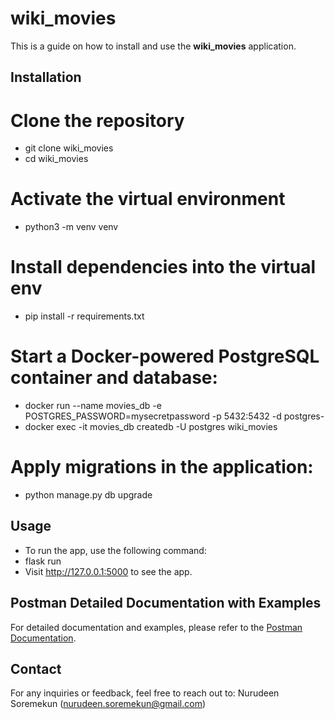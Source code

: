 # wiki_movies
This is a guide on how to install and use the **wiki_movies** application.

## Installation

# Clone the repository
- git clone wiki_movies
- cd wiki_movies

# Activate the virtual environment
- python3 -m venv venv 

# Install dependencies into the virtual env
- pip install -r requirements.txt

# Start a Docker-powered PostgreSQL container and database:
- docker run --name movies_db -e POSTGRES_PASSWORD=mysecretpassword -p 5432:5432 -d postgres-
- docker exec -it movies_db createdb -U postgres wiki_movies

# Apply migrations in the application:
- python manage.py db upgrade

## Usage
- To run the app, use the following command:
- flask run
- Visit http://127.0.0.1:5000 to see the app.

## Postman Detailed Documentation with Examples
For detailed documentation and examples, please refer to the [Postman Documentation](https://documenter.getpostman.com/view/6777319/2s93m4ZPXY).

## Contact
For any inquiries or feedback, feel free to reach out to:
Nurudeen Soremekun (nurudeen.soremekun@gmail.com)



